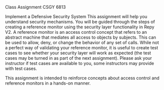 Class Assignment CSGY 6813

Implement a Defensive Security System
This assignment will help you understand security mechanisms. You will be guided through the steps of creating a reference monitor using the security layer functionality in Repy V2. A reference monitor is an access control concept that refers to an abstract machine that mediates all access to objects by subjects. This can be used to allow, deny, or change the behavior of any set of calls. While not a perfect way of validating your reference monitor, it is useful to create test cases to see whether your security layer will work as expected (the test cases may be turned in as part of the next assignment). Please ask your instructor if test cases are available to you, some instructors may provide with test cases.

This assignment is intended to reinforce concepts about access control and reference monitors in a hands-on manner.
